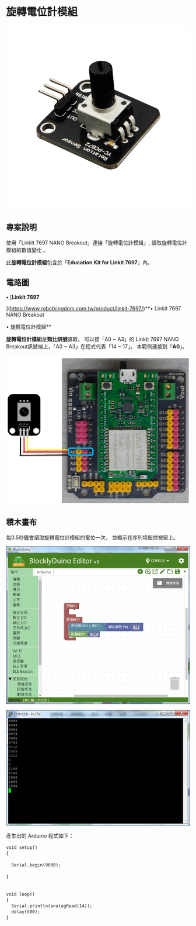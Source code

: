 # 旋轉電位計模組

![](../.gitbook/assets/linkit7697_rotation_00.png)

## 專案說明

使用「LinkIt 7697 NANO Breakout」連接「旋轉電位計模組」, 讀取旋轉電位計模組的數值變化 。
  
此**旋轉電位計模組**包含於「**Education Kit for Linkit 7697**」內。

## 電路圖

**•**	[**LinkIt 7697**
  
](https://www.robotkingdom.com.tw/product/linkit-7697/)**•	LinkIt 7697 NANO Breakout
  
•	旋轉電位計模組**

**旋轉電位計模組**是**類比訊號**讀取， 可以接「A0 ~ A3」的 LinkIt 7697 NANO Breakout訊號端上，「A0 ~ A3」在程式代表「14 ~ 17」。 本範例連接到「**A0**」。

![](../.gitbook/assets/linkit7697_rotation_01.png)

## 積木畫布

每0.5秒鐘會讀取旋轉電位計模組的電位一次， 並顯示在序列埠監控視窗上。

![](../.gitbook/assets/linkit7697_rotation_02.png)

![](../.gitbook/assets/linkit7697_rotation_03.png)

產生出的 Arduino 程式如下：

```text
void setup()
{

  Serial.begin(9600);

}


void loop()
{
  Serial.println(analogRead(14));
  delay(500);
}

```

